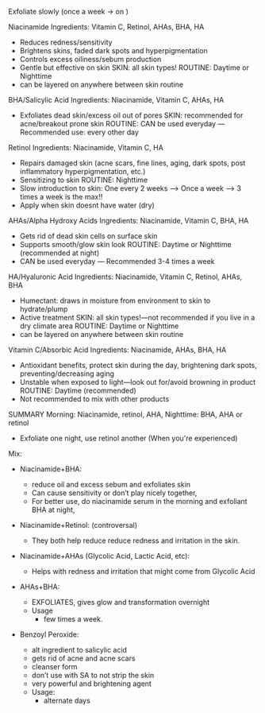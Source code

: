 Exfoliate slowly (once a week -> on )

Niacinamide 
Ingredients: Vitamin C, Retinol, AHAs, BHA, HA
- Reduces redness/sensitivity 
- Brightens skins, faded dark spots and hyperpigmentation 
- Controls excess oiliness/sebum production 
- Gentle but effective on skin
SKIN: all skin types!
ROUTINE: Daytime or Nighttime
- can be layered on anywhere between skin routine

BHA/Salicylic Acid
Ingredients: Niacinamide, Vitamin C, AHAs, HA
- Exfoliates dead skin/excess oil out of pores
SKIN: recommended for acne/breakout prone skin
ROUTINE: CAN be used everyday — Recommended use: every other day

Retinol
Ingredients: Niacinamide, Vitamin C, HA
- Repairs damaged skin (acne scars, fine lines, aging, dark spots, post inflammatory hyperpigmentation, etc.)
- Sensitizing to skin
ROUTINE: Nighttime
- Slow introduction to skin: One every 2 weeks —> Once a week —> 3 times a week is the max!!
- Apply when skin doesnt have water (dry)

AHAs/Alpha Hydroxy Acids
Ingredients: Niacinamide, Vitamin C, BHA, HA
- Gets rid of dead skin cells  on surface skin
- Supports smooth/glow skin look
ROUTINE: Daytime or Nighttime (recommended at night)
- CAN be used everyday — Recommended 3-4 times a week

HA/Hyaluronic Acid
Ingredients: Niacinamide, Vitamin C, Retinol, AHAs, BHA
- Humectant: draws in moisture from environment to skin to hydrate/plump
- Active treatment
SKIN: all skin types!—not recommended if you live in a dry climate area
ROUTINE: Daytime or Nighttime
- can be layered on anywhere between skin routine

Vitamin C/Absorbic Acid
Ingredients: Niacinamide, AHAs, BHA, HA
- Antioxidant benefits, protect skin during the day, brightening dark spots, preventing/decreasing aging
- Unstable when exposed to light—look out for/avoid browning in product
 ROUTINE: Daytime (recommended) 
- Not recommended to mix with other products

SUMMARY
Morning: Niacinamide, retinol, AHA, 
Nighttime: BHA, AHA or retinol
- Exfoliate one night, use retinol another (When you're experienced)

Mix:
- Niacinamide+BHA: 
    - reduce oil and excess sebum and exfoliates skin
    - Can cause sensitivity or don’t play nicely together, 
    - For better use, do niacinamide serum in the morning and exfoliant BHA at night,

- Niacinamide+Retinol: (controversal)
    - They both help reduce reduce redness and irritation in the skin.

- Niacinamide+AHAs (Glycolic Acid, Lactic Acid, etc): 
    - Helps with redness and irritation that might come from Glycolic Acid

- AHAs+BHA: 
    - EXFOLIATES, gives glow and transformation overnight
    - Usage
        - few times a week.

- Benzoyl Peroxide: 
    - alt ingredient to salicylic acid
    - gets rid of acne and acne scars
    - cleanser form
    - don’t use with SA to not strip the skin
    - very powerful and brightening agent
    - Usage:
        - alternate days